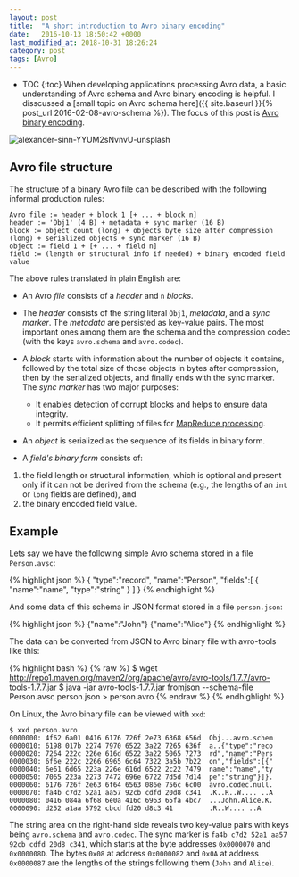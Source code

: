 ```yaml
---
layout: post
title:  "A short introduction to Avro binary encoding"
date:   2016-10-13 18:50:42 +0000
last_modified_at: 2018-10-31 18:26:24
category: post
tags: [Avro]
---
```


* TOC
{:toc}
When developing applications processing Avro data, a basic understanding of Avro schema and Avro binary encoding is helpful.
I disscussed a [small topic on Avro schema here]({{ site.baseurl }}{% post_url 2016-02-08-avro-schema %}).
The focus of this post is [Avro binary encoding](https://avro.apache.org/docs/1.7.7/spec.html#binary_encoding).

![alexander-sinn-YYUM2sNvnvU-unsplash](https://user-images.githubusercontent.com/15970333/102717770-bf09cf80-42e4-11eb-8807-a9e97a7bb754.jpg "Binary code -- photo by Alexander Sinn on Unsplash")

## Avro file structure

The structure of a binary Avro file can be described with the following informal production rules:

```
Avro file := header + block 1 [+ ... + block n]
header := 'Obj1' (4 B) + metadata + sync marker (16 B)
block := object count (long) + objects byte size after compression (long) + serialized objects + sync marker (16 B)
object := field 1 + [+ ... + field n]
field := (length or structural info if needed) + binary encoded field value
```

The above rules translated in plain English are:

* An Avro _file_ consists of a _header_ and `n` _blocks_.

* The _header_ consists of the string literal `Obj1`, _metadata_, and a _sync marker_. The _metadata_ are persisted as key-value pairs. The most important ones among them are the schema and the compression codec (with the keys `avro.schema` and `avro.codec`).

* A _block_ starts with information about the number of objects it contains, followed by the total size of those objects in bytes after compression, then by the serialized objects, and finally ends with the sync marker. The _sync marker_ has two major purposes:
    - It enables detection of corrupt blocks and helps to ensure data integrity.
    - It permits efficient splitting of files for [MapReduce processing](https://avro.apache.org/docs/1.7.7/mr.html).

* An _object_ is serialized as the sequence of its fields in binary form.

* A _field's binary form_ consists of:
1. the field length or structural information, which is optional and present only if it can not be derived from the schema (e.g., the lengths of an `int` or `long` fields are defined), and
2. the binary encoded field value.

## Example

Lets say we have the following simple Avro schema stored in a file `Person.avsc`:

{% highlight json %}
{
    "type":"record",
    "name":"Person",
    "fields":[
        {
            "name":"name",
            "type":"string"
        }
    ]
}
{% endhighlight %}

And some data of this schema in JSON format stored in a file `person.json`:

{% highlight json %}
{"name":"John"}
{"name":"Alice"}
{% endhighlight %}

The data can be converted from JSON to Avro binary file with avro-tools like this:

{% highlight bash %}
{% raw %}
$ wget http://repo1.maven.org/maven2/org/apache/avro/avro-tools/1.7.7/avro-tools-1.7.7.jar
$ java -jar avro-tools-1.7.7.jar fromjson --schema-file Person.avsc person.json > person.avro
{% endraw %}
{% endhighlight %}

On Linux, the Avro binary file can be viewed with `xxd`:

```
$ xxd person.avro
0000000: 4f62 6a01 0416 6176 726f 2e73 6368 656d  Obj...avro.schem
0000010: 6198 017b 2274 7970 6522 3a22 7265 636f  a..{"type":"reco
0000020: 7264 222c 226e 616d 6522 3a22 5065 7273  rd","name":"Pers
0000030: 6f6e 222c 2266 6965 6c64 7322 3a5b 7b22  on","fields":[{"
0000040: 6e61 6d65 223a 226e 616d 6522 2c22 7479  name":"name","ty
0000050: 7065 223a 2273 7472 696e 6722 7d5d 7d14  pe":"string"}]}.
0000060: 6176 726f 2e63 6f64 6563 086e 756c 6c00  avro.codec.null.
0000070: fa4b c7d2 52a1 aa57 92cb cdfd 20d8 c341  .K..R..W.... ..A
0000080: 0416 084a 6f68 6e0a 416c 6963 65fa 4bc7  ...John.Alice.K.
0000090: d252 a1aa 5792 cbcd fd20 d8c3 41         .R..W.... ..A
```

The string area on the right-hand side reveals two key-value pairs with keys being `avro.schema` and `avro.codec`. The sync marker is `fa4b c7d2 52a1 aa57 92cb cdfd 20d8 c341`, which starts at the byte addresses `0x0000070` and `0x000008D`. The bytes `0x08` at address `0x0000082` and `0x0A` at address `0x0000087` are the lengths of the strings following them (`John` and `Alice`).

